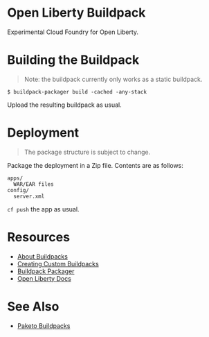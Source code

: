# Open Liberty Buildpack

Experimental Cloud Foundry for Open Liberty.

# Building the Buildpack

> Note: the buildpack currently only works as a static buildpack.

```
$ buildpack-packager build -cached -any-stack
```

Upload the resulting buildpack as usual.

# Deployment

> The package structure is subject to change.

Package the deployment in a Zip file. Contents are as follows:

```
apps/
  WAR/EAR files
config/
  server.xml
```

`cf push` the app as usual.

# Resources

* [About Buildpacks](https://docs.cloudfoundry.org/buildpacks/understand-buildpacks.html)
* [Creating Custom Buildpacks](https://docs.cloudfoundry.org/buildpacks/custom.html)
* [Buildpack Packager](https://github.com/cloudfoundry/libbuildpack/tree/master/packager)
* [Open Liberty Docs](https://openliberty.io/docs/22.0.0.4/overview.html)

# See Also 

* [Paketo Buildpacks](https://github.com/paketo-buildpacks/liberty)
